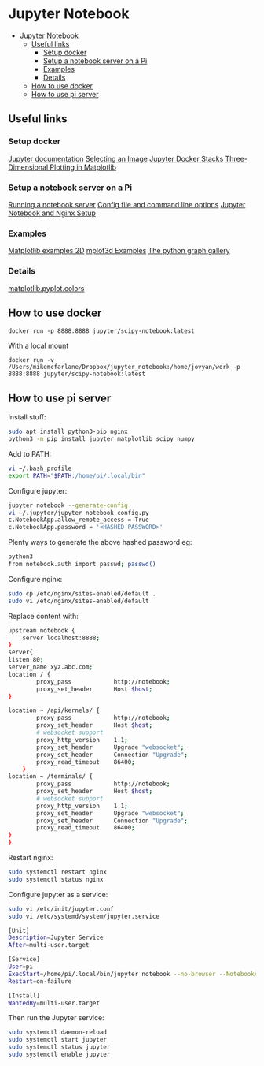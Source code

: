 # Jupyter Notebook

- [Jupyter Notebook](#jupyter-notebook)
  - [Useful links](#useful-links)
    - [Setup docker](#setup-docker)
    - [Setup a notebook server on a Pi](#setup-a-notebook-server-on-a-pi)
    - [Examples](#examples)
    - [Details](#details)
  - [How to use docker](#how-to-use-docker)
  - [How to use pi server](#how-to-use-pi-server)

## Useful links

### Setup docker

[Jupyter documentation](https://jupyter.org/documentation)
[Selecting an Image](https://jupyter-docker-stacks.readthedocs.io/en/latest/using/selecting.html#core-stacks)
[Jupyter Docker Stacks](https://jupyter-docker-stacks.readthedocs.io/en/latest/index.html)
[Three-Dimensional Plotting in Matplotlib](https://jakevdp.github.io/PythonDataScienceHandbook/04.12-three-dimensional-plotting.html)

### Setup a notebook server on a Pi

[Running a notebook server](https://jupyter-notebook.readthedocs.io/en/stable/public_server.html)
[Config file and command line options](https://jupyter-notebook.readthedocs.io/en/stable/config.html)
[Jupyter Notebook and Nginx Setup](https://aptro.github.io/server/architecture/2016/06/21/Jupyter-Notebook-Nginx-Setup.html)

### Examples

[Matplotlib examples 2D](https://matplotlib.org/3.1.0/gallery/index.html)
[mplot3d Examples](https://matplotlib.org/2.0.0/examples/mplot3d/index.html)
[The python graph gallery](http://python-graph-gallery.com/barplot/)

### Details

[matplotlib.pyplot.colors](https://matplotlib.org/api/_as_gen/matplotlib.pyplot.colors.html)

## How to use docker

```
docker run -p 8888:8888 jupyter/scipy-notebook:latest
```

With a local mount

```
docker run -v /Users/mikemcfarlane/Dropbox/jupyter_notebook:/home/jovyan/work -p 8888:8888 jupyter/scipy-notebook:latest
```

## How to use pi server

Install stuff:

```bash
sudo apt install python3-pip nginx
python3 -m pip install jupyter matplotlib scipy numpy
```

Add to PATH:
```bash
vi ~/.bash_profile
export PATH="$PATH:/home/pi/.local/bin" 
```

Configure jupyter:

```bash
jupyter notebook --generate-config
vi ~/.jupyter/jupyter_notebook_config.py
c.NotebookApp.allow_remote_access = True
c.NotebookApp.password = '<HASHED PASSWORD>'
```
Plenty ways to generate the above hashed password eg:

```bash
python3
from notebook.auth import passwd; passwd()
```

Configure nginx:

```bash
sudo cp /etc/nginx/sites-enabled/default .
sudo vi /etc/nginx/sites-enabled/default
```

Replace content with:

```bash
upstream notebook {
    server localhost:8888;
}
server{
listen 80;
server_name xyz.abc.com;
location / {
        proxy_pass            http://notebook;
        proxy_set_header      Host $host;
}

location ~ /api/kernels/ {
        proxy_pass            http://notebook;
        proxy_set_header      Host $host;
        # websocket support
        proxy_http_version    1.1;
        proxy_set_header      Upgrade "websocket";
        proxy_set_header      Connection "Upgrade";
        proxy_read_timeout    86400;
    }
location ~ /terminals/ {
        proxy_pass            http://notebook;
        proxy_set_header      Host $host;
        # websocket support
        proxy_http_version    1.1;
        proxy_set_header      Upgrade "websocket";
        proxy_set_header      Connection "Upgrade";
        proxy_read_timeout    86400;
}
}
```

Restart nginx:

```bash
sudo systemctl restart nginx
sudo systemctl status nginx
```

Configure jupyter as a service:

```bash
sudo vi /etc/init/jupyter.conf
sudo vi /etc/systemd/system/jupyter.service
```

```bash
[Unit] 
Description=Jupyter Service 
After=multi-user.target

[Service] 
User=pi
ExecStart=/home/pi/.local/bin/jupyter notebook --no-browser --NotebookApp.allow_origin='*' --notebook-dir='/home/pi/repos' --config=/home/pi/.jupyter/jupyter_notebook_config.py  
Restart=on-failure

[Install] 
WantedBy=multi-user.target
```

Then run the Jupyter service:

```bash
sudo systemctl daemon-reload
sudo systemctl start jupyter
sudo systemctl status jupyter
sudo systemctl enable jupyter
```

